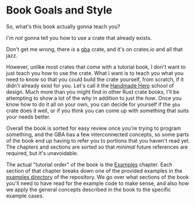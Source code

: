 # Book Goals and Style

So, what's this book actually gonna teach you?

I'm _not_ gonna tell you how to use a crate that already exists.

Don't get me wrong, there _is_ a [gba](https://crates.io/crates/gba) crate, and
it's on crates.io and all that jazz.

However, unlike most crates that come with a tutorial book, I don't want to just
teach you how to use the crate. What I want is to teach you what you need to
know so that you could build the crate yourself, from scratch, if it didn't
already exist for you. Let's call it the [Handmade
Hero](https://handmadehero.org/) school of design. Much more than you might find
in other Rust crate books, I'll be attempting to show a lot of the _why_ in
addition to just the _how_. Once you know how to do it all on your own, you can
decide for yourself if the `gba` crate does it well, or if you think you can
come up with something that suits your needs better.

Overall the book is sorted for easy review once you're trying to program
something, and the GBA has a few interconnected concepts, so some parts of the
book end up having to refer you to portions that you haven't read yet. The
chapters and sections are sorted so that _minimal_ future references are
required, but it's unavoidable.

The actual "tutorial order" of the book is the
[Examples](../05-examples/00-index.md) chapter. Each section of that chapter
breaks down one of the provided examples in the [examples
directory](https://github.com/rust-console/gba/tree/master/examples) of the
repository. We go over what sections of the book you'll need to have read for
the example code to make sense, and also how we apply the general concepts
described in the book to the specific example cases.
